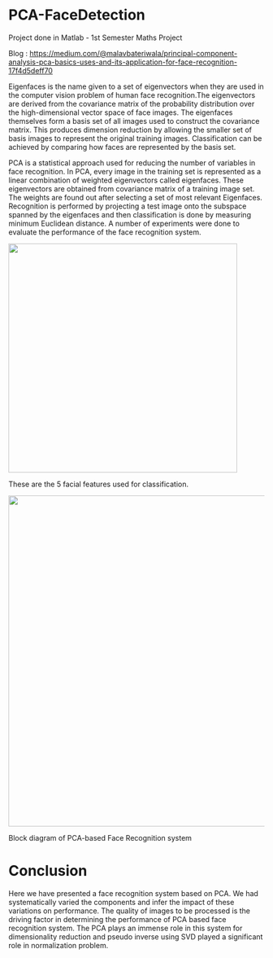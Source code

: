 # PCA-FaceDetection

Project done in Matlab - 1st Semester Maths Project

Blog : https://medium.com/@malavbateriwala/principal-component-analysis-pca-basics-uses-and-its-application-for-face-recognition-17f4d5deff70

Eigenfaces is the name given to a set of eigenvectors when they are used in the computer vision problem of human face recognition.The eigenvectors are derived from the covariance matrix of the probability distribution over the high-dimensional vector space of face images. The eigenfaces themselves form a basis set of all images used to construct the covariance matrix. This produces dimension reduction by allowing the smaller set of basis images to represent the original training images. Classification can be achieved by comparing how faces are represented by the basis set.

PCA is a statistical approach used for reducing the number of variables in face recognition. In PCA, every image in the training set is represented as a linear combination of weighted eigenvectors called eigenfaces. These eigenvectors are obtained from covariance matrix of a training image set. The weights are found out after selecting a set of most relevant Eigenfaces. Recognition is performed by projecting a test image onto the subspace spanned by the eigenfaces and then classification is done by measuring minimum Euclidean distance. A number of experiments were done to evaluate the performance of the face recognition system.

<img src="https://github.com/bigmb/PCA-FaceDetection/blob/master/facef.PNG" width="450">

These are the 5 facial features used for classification. 

<img src="https://github.com/bigmb/PCA-FaceDetection/blob/master/process.PNG" width="650">

Block diagram of PCA-based Face Recognition system

# Conclusion

Here we have presented a face recognition system based on PCA. We had systematically varied the components and infer the impact of these variations on performance. The quality of images to be processed is the driving factor in determining the performance of PCA based face recognition system. The PCA plays an immense role in this system for dimensionality reduction and pseudo inverse using SVD played a significant role in normalization problem.

